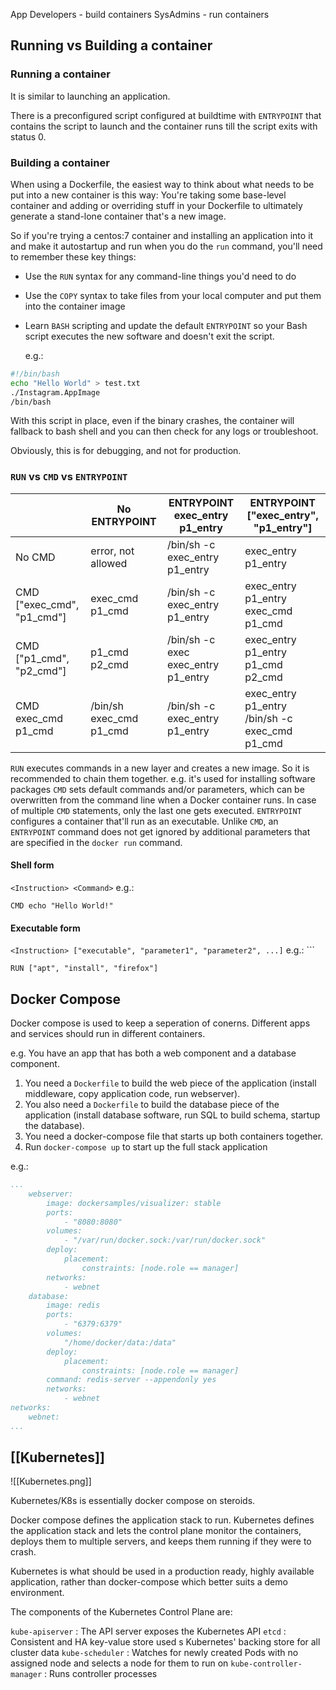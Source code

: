 App Developers - build containers
SysAdmins - run containers

## Running vs Building a container
### Running a container
It is similar to launching an application.

There is a preconfigured script configured at buildtime with `ENTRYPOINT` that contains the script to launch and the container runs till the script exits with status 0.

### Building a container
When using a Dockerfile, the easiest way to think about what needs to be put into a new container is this way: You're taking some base-level container and adding or overriding stuff in your Dockerfile to ultimately generate a stand-lone container that's a new image.

So if you're trying a centos:7 container and installing an application into it and make it autostartup and run when you do the `run` command, you'll need to remember these key things:

- Use the `RUN` syntax for any command-line things you'd need to do
- Use the `COPY` syntax to take files from your local computer and put them into the container image
- Learn `BASH` scripting and update the default `ENTRYPOINT` so your Bash script executes the new software and doesn't exit the script.
  
  e.g.:
``` Bash
#!/bin/bash
echo "Hello World" > test.txt
./Instagram.AppImage
/bin/bash
```
   
With this script in place, even if the binary crashes, the container will fallback to bash shell and you can then check for any logs or troubleshoot.

Obviously, this is for debugging, and not for production.

### `RUN` vs `CMD` vs `ENTRYPOINT`

| | No ENTRYPOINT| ENTRYPOINT exec_entry p1_entry| ENTRYPOINT ["exec_entry", "p1_entry"]|
|---|---|---|---|
| No CMD| error, not allowed| /bin/sh -c exec_entry p1_entry| exec_entry p1_entry|
| CMD ["exec_cmd", "p1_cmd"]| exec_cmd p1_cmd| /bin/sh -c exec_entry p1_entry| exec_entry p1_entry exec_cmd p1_cmd|
| CMD ["p1_cmd", "p2_cmd"]| p1_cmd p2_cmd| /bin/sh -c exec exec_entry p1_entry| exec_entry p1_entry p1_cmd p2_cmd|
| CMD exec_cmd p1_cmd| /bin/sh exec_cmd p1_cmd| /bin/sh -c exec_entry p1_entry| exec_entry p1_entry /bin/sh -c exec_cmd p1_cmd|

`RUN` executes commands in a new layer and creates a new image. So it is recommended to chain them together.
e.g. it's used for installing software packages
`CMD` sets default commands and/or parameters, which can be overwritten from the command line when a Docker container runs. In case of multiple `CMD` statements, only the last one gets executed.
`ENTRYPOINT` configures a container that'll run as an executable. Unlike `CMD`, an `ENTRYPOINT` command does not get ignored by additional parameters that are specified in the `docker run` command.

#### Shell form
`<Instruction> <Command>`
e.g.: 
```
CMD echo "Hello World!"
```

#### Executable form
`<Instruction> ["executable", "parameter1", "parameter2", ...]`
e.g.: ```
```
RUN ["apt", "install", "firefox"]
```

## Docker Compose
Docker compose is used to keep a seperation of conerns. Different apps and services should run in different containers.

e.g. You have an app that has both a web component and a database component.

1. You need a `Dockerfile` to build the web piece of the application (install middleware, copy application code, run webserver).
2. You also need a `Dockerfile` to build the database piece of the application (install database software, run SQL to build schema, startup the database).
3. You need a docker-compose file that starts up both containers together.
4. Run `docker-compose up` to start up the full stack application

e.g.:
```yaml
...
	webserver:
		image: dockersamples/visualizer: stable
		ports:
			- "8080:8080"
		volumes:
			- "/var/run/docker.sock:/var/run/docker.sock"
		deploy:
			placement:
				constraints: [node.role == manager]
		networks:
			- webnet
	database:
		image: redis
		ports:
			- "6379:6379"
		volumes:
			"/home/docker/data:/data"
		deploy:
			placement:
				constraints: [node.role == manager]
		command: redis-server --appendonly yes
		networks:
			- webnet
networks:
	webnet:
...
```

## [[Kubernetes]]

![[Kubernetes.png]]

Kubernetes/K8s is essentially docker compose on steroids.

Docker compose defines the application stack to run.
Kubernetes defines the application stack and lets the control plane monitor the containers, deploys them to multiple servers, and keeps them running if they were to crash.

Kubernetes is what should be used in a production ready, highly available application, rather than docker-compose which better suits a demo environment.

The components of the Kubernetes Control Plane are:

`kube-apiserver` : The API server exposes the Kubernetes API 
`etcd` : Consistent and HA key-value store used s Kubernetes' backing store for all cluster data
`kube-scheduler` : Watches for newly created Pods with no assigned node and selects a node for them to run on
`kube-controller-manager` : Runs controller processes